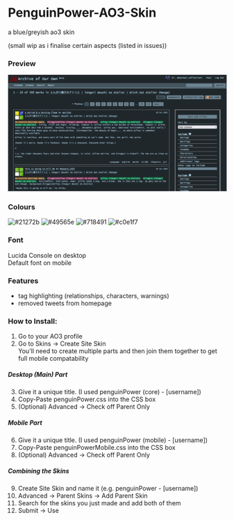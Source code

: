 # PenguinPower-AO3-Skin
a blue/greyish ao3 skin

(small wip as i finalise certain aspects (listed in issues))

### Preview

![a screenshot of an archive of our own page showing fic results for Witch Hat Atelier with a blueish-grey theme](https://github.com/greysonGhost/PenguinPower-AO3-Skin/blob/main/Preview.png?raw=true)

### Colours

![#21272b](https://place-hold.it/80/21272b/ffffff&text=21272b)
![#49565e](https://place-hold.it/80/49565e/ffffff&text=49565e)
![#718491](https://place-hold.it/80/718491/000000&text=718491)
![#c0e1f7](https://place-hold.it/80/c0e1f7/000000&text=c0e1f7)

### Font
Lucida Console on desktop  
Default font on mobile

### Features
- tag highlighting (relationships, characters, warnings)
- removed tweets from homepage

### How to Install:

1. Go to your AO3 profile
2. Go to Skins -> Create Site Skin  
You'll need to create multiple parts and then join them together to get full mobile compatability

##### Desktop (Main) Part
3. Give it a unique title. (I used penguinPower (core) - [username])
4. Copy-Paste penguinPower.css into the CSS box
5. (Optional) Advanced -> Check off Parent Only

##### Mobile Part
6. Give it a unique title. (I used penguinPower (mobile) - [username])
7. Copy-Paste penguinPowerMobile.css into the CSS box
8. (Optional) Advanced -> Check off Parent Only

##### Combining the Skins
9. Create Site Skin and name it (e.g. penguinPower - [username])
10. Advanced -> Parent Skins -> Add Parent Skin
11. Search for the skins you just made and add both of them
12. Submit -> Use
